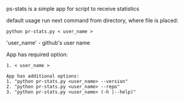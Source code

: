 ps-stats is a simple app for script to receive statistics

default usage run next command from directory, where file is placed:

    python pr-stats.py < user_name >

'user_name' - github's user name

App has required option:

    1. < user_name >

    App has additional options:
    1. "python pr-stats.py <user_name> --version"
    2. "python pr-stats.py <user_name> --repo"
    3. "python pr-stats.py <user_name> (-h |--help)"
